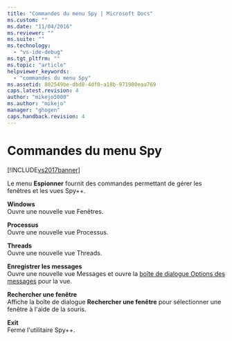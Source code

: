 ```yaml
---
title: "Commandes du menu Spy | Microsoft Docs"
ms.custom: ""
ms.date: "11/04/2016"
ms.reviewer: ""
ms.suite: ""
ms.technology: 
  - "vs-ide-debug"
ms.tgt_pltfrm: ""
ms.topic: "article"
helpviewer_keywords: 
  - "commandes du menu Spy"
ms.assetid: 802549be-dbd8-4df0-a18b-971900eaa769
caps.latest.revision: 4
author: "mikejo5000"
ms.author: "mikejo"
manager: "ghogen"
caps.handback.revision: 4
---
```

# Commandes du menu Spy
[!INCLUDE[vs2017banner](../code-quality/includes/vs2017banner.md)]

Le menu **Espionner** fournit des commandes permettant de gérer les fenêtres et les vues Spy\+\+.  
  
 **Windows**  
 Ouvre une nouvelle vue Fenêtres.  
  
 **Processus**  
 Ouvre une nouvelle vue Processus.  
  
 **Threads**  
 Ouvre une nouvelle vue Threads.  
  
 **Enregistrer les messages**  
 Ouvre une nouvelle vue Messages et ouvre la [boîte de dialogue Options des messages](../debugger/message-options-dialog-box.md) pour la vue.  
  
 **Rechercher une fenêtre**  
 Affiche la boîte de dialogue **Rechercher une fenêtre** pour sélectionner une fenêtre à l'aide de la souris.  
  
 **Exit**  
 Ferme l'utilitaire Spy\+\+.